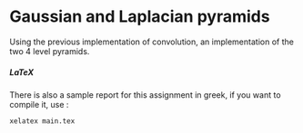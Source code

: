 # Gaussian and Laplacian pyramids  

Using the previous implementation of convolution, an implementation of the two 4 level pyramids. 

##### LaTeX

There is also a sample report for this assignment in greek, if you want to compile it, use :   

```
xelatex main.tex
```
